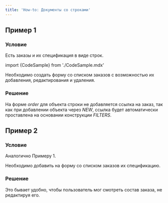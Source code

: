 ```yaml
---
title: 'How-to: Документы со строками'
---
```


## Пример 1

### Условие

Есть заказы и их спецификация в виде строк.

import {CodeSample} from './CodeSample.mdx'

<CodeSample url="https://ru-documentation.lsfusion.org/sample?file=UseCaseDocument&block=sample1"/>

Необходимо создать форму со списком заказов с возможностью их добавления, редактирования и удаления.

### Решение

<CodeSample url="https://ru-documentation.lsfusion.org/sample?file=UseCaseDocument&block=solution1"/>

На форме *order* для объекта строки не добавляется ссылка на заказ, так как при добавлении объекта через *NEW*, ссылка будет автоматически проставлена на основании конструкции *FILTERS*.

## Пример 2

### Условие

Аналогично Примеру 1.

Необходимо добавить на форму со списком заказов их спецификацию.

### Решение

<CodeSample url="https://ru-documentation.lsfusion.org/sample?file=UseCaseDocument&block=solution2"/>

Это бывает удобно, чтобы пользователь мог смотреть состав заказа, не редактируя его.

 
